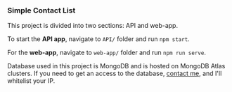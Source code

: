 ### Simple Contact List

This project is divided into two sections: API and web-app.

To start the **API app**, navigate to `API/` folder and run `npm start`.

For the **web-app**, navigate to `web-app/` folder and run `npm run serve`.

Database used in this project is MongoDB and is hosted on MongoDB Atlas clusters. If you need to get an access to the database, [contact me](https://t.me/plesasta_pevka), and I'll whitelist your IP.
